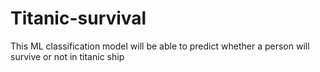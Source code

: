 # Titanic-survival
This ML classification model will be able to predict whether a person will survive or not in titanic ship
